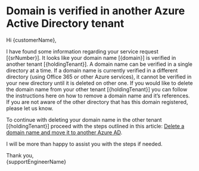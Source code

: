 <properties
	pageTitle="Domain Dispute Customer Ready Content"
	description="Domain is verified in another Azure Active Directory tenant"
	infoBubbleText=""
	service="microsoft.activedirectory"
	resource=""
	authors="bernawy"
	displayOrder="1"
	articleId="Tenant_Unverified_Domain_Dispute"
	diagnosticScenario="DomainDispute"
	selfHelpType="diagnostics"
	supportTopicIds=""
	resourceTags=""
	productPesIds=""
	cloudEnvironments="public"
/>
# Domain is verified in another Azure Active Directory tenant
Hi {customerName},

I have found some information regarding your service request [{srNumber}]. It looks like your domain name [{domain}] is verified in another tenant [{holdingTenant}]. A domain name can be verified in a single directory at a time. If a domain name is currently verified in a different directory (using Office 365 or other Azure services), it cannot be verified in your new directory until it is deleted on other one. If you would like to delete the domain name from your other tenant [{holdingTenant}] you can follow the instructions here on how to remove a domain name and it’s references. If you are not aware of the other directory that has this domain registered, please let us know.

To continue with deleting your domain name in the other tenant [{holdingTenant}] proceed with the steps outlined in this article: [Delete a domain name and move it to another Azure AD](https://docs.microsoft.com/en-us/azure/active-directory/active-directory-domains-manage-azure-portal).

I will be more than happy to assist you with the steps if needed.

Thank you,<br>
{supportEngineerName}